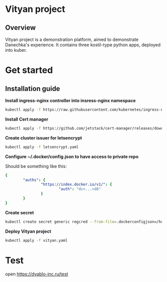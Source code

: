 # Vityan project

## Overview
Vityan project is a demonstration platform, aimed to demonstrate Danechka's experience. It contains three kostil-type python apps, deployed into kuber.

# Get started
## Installation guide
**Install ingress-nginx controller into insress-nginx namespace**
```bash
kubectl apply -f https://raw.githubusercontent.com/kubernetes/ingress-nginx/controller-v1.5.1/deploy/static/provider/cloud/deploy.yaml
```
**Install Cert manager**
```bash
kubectl apply -f https://github.com/jetstack/cert-manager/releases/download/v1.1.0/cert-manager.yaml
```
**Create cluster issuer for letsencrypt**
```bash
kubectl apply -f letsencrypt.yaml
```
**Configure ~/.docker/config.json to have access to private repo**

Should be something like this:
```yaml
{
        "auths": {
                "https://index.docker.io/v1/": {
                        "auth": "dc<...>d8"
                }
        }
}
```
**Create secret**
```bash
kubectl create secret generic regcred --from-file=.dockerconfigjson=/home/user/.docker/config.json     --type=kubernetes.io/dockerconfigjson
```

**Deploy Vityan project**
```bash
kubectl apply -f vityan.yaml
```

# Test
open https://dyablo-inc.ru/test
